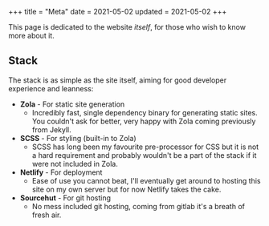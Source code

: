 +++
title = "Meta"
date = 2021-05-02
updated = 2021-05-02
+++

This page is dedicated to the website _itself_, for those who wish to know more about it.

## Stack

The stack is as simple as the site itself, aiming for good developer experience and leanness:

* **Zola** - For static site generation
  * Incredibly fast, single dependency binary for generating static sites. You couldn't ask for
  better, very happy with Zola coming previously from Jekyll.
* **SCSS** - For styling (built-in to Zola)
  * SCSS has long been my favourite pre-processor for CSS but it is not a hard requirement and
  probably wouldn't be a part of the stack if it were not included in Zola.
* **Netlify** - For deployment
  * Ease of use you cannot beat, I'll eventually get around to hosting this site on my own server
  but for now Netlify takes the cake.
* **Sourcehut** - For git hosting
  * No mess included git hosting, coming from gitlab it's a breath of fresh air.
